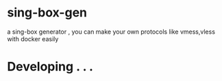 # sing-box-gen
a sing-box generator , you can make your own protocols like vmess,vless with docker easily

# Developing . . . 